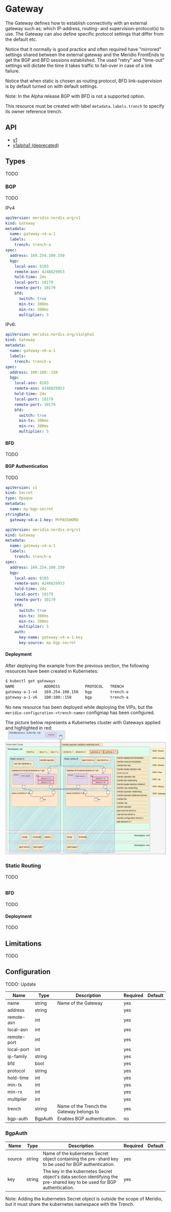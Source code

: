 # Gateway

The Gateway defines how to establish connectivity with an external gateway such as; which IP-address, routing- and supervision-protocol(s) to use. The Gateway can also define specific protocol settings that differ from the default etc.

Notice that it normally is good practice and often required have "mirrored" settings shared between the external gateway and the Meridio FrontEnds to get the BGP and BFD sessions established. The used "retry" and "time-out" settings will dictate the time it takes traffic to fail-over in case of a link failure.

Notice that when static is chosen as routing protocol, BFD link-supervision is by default turned on with default settings.

Note: In the Alpha release BGP with BFD is not a supported option.

This resource must be created with label `metadata.labels.trench` to specify its owner reference trench.

## API

- [v1](https://github.com/Nordix/Meridio/blob/master/api/v1/gateway_types.go)
- [v1alpha1 (deprecated)](https://github.com/Nordix/Meridio/blob/master/api/v1alpha1/gateway_types.go)

## Types

TODO

### BGP

TODO

IPv4
```yaml
apiVersion: meridio.nordix.org/v1
kind: Gateway
metadata:
  name: gateway-v4-a-1
  labels:
    trench: trench-a
spec:
  address: 169.254.100.150
  bgp:
    local-asn: 8103
    remote-asn: 4248829953
    hold-time: 24s
    local-port: 10179
    remote-port: 10179
    bfd:
      switch: true
      min-tx: 300ms
      min-rx: 300ms
      multiplier: 5
```

IPv6:
```yaml
apiVersion: meridio.nordix.org/v1alpha1
kind: Gateway
metadata:
  name: gateway-v6-a-1
  labels:
    trench: trench-a
spec:
  address: 100:100::150
  bgp:
    local-asn: 8103
    remote-asn: 4248829953
    hold-time: 24s
    local-port: 10179
    remote-port: 10179
    bfd:
      switch: true
      min-tx: 300ms
      min-rx: 300ms
      multiplier: 5
```

#### BFD

TODO

#### BGP Authentication

TODO

<!-- https://github.com/Nordix/Meridio/issues/266
https://github.com/Nordix/Meridio/pull/292
https://github.com/Nordix/Meridio-Operator/pull/125 -->

```yaml
apiVersion: v1
kind: Secret
type: Opaque
metadata:
  name: my-bgp-secret
stringData:
  gateway-v4-a-1-key: MYPASSWORD
```

```yaml
apiVersion: meridio.nordix.org/v1
kind: Gateway
metadata:
  name: gateway-v4-a-1
  labels:
    trench: trench-a
spec:
  address: 169.254.100.150
  bgp:
    local-asn: 8103
    remote-asn: 4248829953
    hold-time: 24s
    local-port: 10179
    remote-port: 10179
    bfd:
      switch: true
      min-tx: 300ms
      min-rx: 300ms
      multiplier: 5
    auth:
      key-name: gateway-v4-a-1-key
      key-source: my-bgp-secret
```

#### Deployment

After deploying the example from the previous section, the following resources have been created in Kubernetes:

```sh
$ kubectl get gateways
NAME             ADDRESS           PROTOCOL   TRENCH
gateway-a-1-v4   169.254.100.150   bgp        trench-a
gateway-a-1-v6   100:100::150      bgp        trench-a
```

No new resource has been deployed while deploying the VIPs, but the `meridio-configuration-<trench-name>` configmap has been configured.

The picture below represents a Kubernetes cluster with Gateways applied and highlighted in red:
![Installation-Gateways](../resources/Installation-Gateways.svg)

### Static Routing

TODO

```yaml
```

#### BFD

TODO

#### Deployment

TODO

## Limitations

TODO

## Configuration

TODO: Update

Name | Type | Description | Required | Default
--- | --- | --- | --- | ---
name | string | Name of the Gateway | yes | 
address | string |  | yes | 
remote-asn | int |  | yes | 
local-asn | int |  | yes | 
remote-port | int |  | yes | 
local-port | int |  | yes | 
ip-family | string |  | yes | 
bfd | bool |  | yes | 
protocol | string |  | yes | 
hold-time | int |  | yes | 
min-tx | int |  | yes | 
min-rx | int |  | yes | 
multiplier | int |  | yes | 
trench | string | Name of the Trench the Gateway belongs to | yes | 
bgp-auth | BgpAuth | Enables BGP authentication. | no | 

### BgpAuth

Name | Type | Description | Required | Default
--- | --- | --- | --- | ---
source | string | Name of the kubernetes Secret object containing the pre-shard key to be used for BGP authentication. | yes|
key | string | The key in the kubernetes Secret object's data section identifying the pre-shared key to be used for BGP authentication. | yes|

Note: Adding the kubernetes Secret object is outside the scope of Meridio, but it must share the kubernetes namespace
with the Trench.
